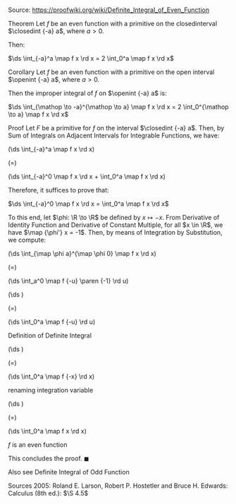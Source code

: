 # 

Source: https://proofwiki.org/wiki/Definite_Integral_of_Even_Function



Theorem
Let $f$ be an even function with a primitive on the closedinterval $\closedint {-a} a$, where $a > 0$.

Then:

$\ds \int_{-a}^a \map f x \rd x = 2 \int_0^a \map f x \rd x$


Corollary
Let $f$ be an even function with a primitive on the open interval $\openint {-a} a$, where $a > 0$.

Then the improper integral of $f$ on $\openint {-a} a$ is:

$\ds \int_{\mathop \to -a}^{\mathop \to a} \map f x \rd x = 2 \int_0^{\mathop \to a} \map f x \rd x$


Proof
Let $F$ be a primitive for $f$ on the interval $\closedint {-a} a$.
Then, by Sum of Integrals on Adjacent Intervals for Integrable Functions, we have:














\(\ds \int_{-a}^a \map f x \rd x\)

\(=\)







\(\ds \int_{-a}^0 \map f x \rd x + \int_0^a \map f x \rd x\)









Therefore, it suffices to prove that:

$\ds \int_{-a}^0 \map f x \rd x = \int_0^a \map f x \rd x$

To this end, let $\phi: \R \to \R$ be defined by $x \mapsto -x$. 
From Derivative of Identity Function and Derivative of Constant Multiple, for all $x \in \R$, we have $\map {\phi'} x = -1$.
Then, by means of Integration by Substitution, we compute:














\(\ds \int_{\map \phi a}^{\map \phi 0} \map f x \rd x\)

\(=\)







\(\ds \int_a^0 \map f {-u} \paren {-1} \rd u\)




















\(\ds \)

\(=\)







\(\ds \int_0^a \map f {-u} \rd u\)





Definition of Definite Integral














\(\ds \)

\(=\)







\(\ds \int_0^a \map f {-x} \rd x\)





renaming integration variable














\(\ds \)

\(=\)







\(\ds \int_0^a \map f x \rd x\)





$f$ is an even function



This concludes the proof.
$\blacksquare$


Also see
Definite Integral of Odd Function


Sources
2005: Roland E. Larson, Robert P. Hostetler and Bruce H. Edwards: Calculus (8th ed.): $\S 4.5$





